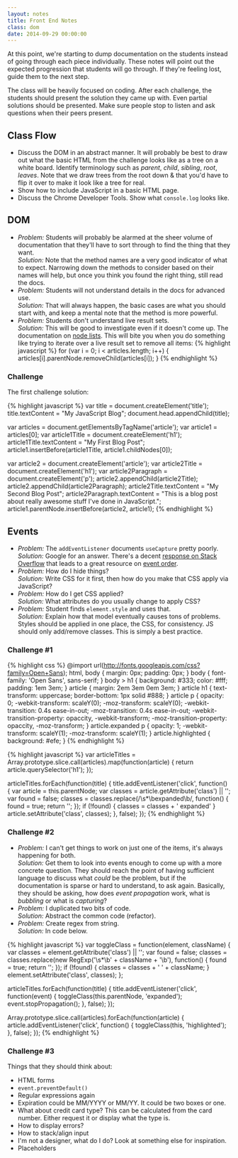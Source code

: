 ```yaml
---
layout: notes
title: Front End Notes
class: dom
date: 2014-09-29 00:00:00
---
```


At this point, we're starting to dump documentation on the students instead of
going through each piece individually. These notes will point out the expected
progression that students will go through. If they're feeling lost, guide them
to the next step.

The class will be heavily focused on coding. After each challenge, the students
should present the solution they came up with. Even partial solutions should
be presented. Make sure people stop to listen and ask questions when their
peers present.


## Class Flow

- Discuss the DOM in an abstract manner. It will probably be best to draw out
  what the basic HTML from the challenge looks like as a tree on a white board.
  Identify terminology such as _parent_, _child_, _sibling_, _root_, _leaves_.
  Note that we draw trees from the root down & that you'd have to flip it over
  to make it look like a tree for real.
- Show how to include JavaScript in a basic HTML page.
- Discuss the Chrome Developer Tools. Show what `console.log` looks like.

## DOM

* _Problem:_ Students will probably be alarmed at the sheer volume of
  documentation that they'll have to sort through to find the thing that they
  want.  
  _Solution:_ Note that the method names are a very good indicator of what to
  expect. Narrowing down the methods to consider based on their names will
  help, but once you think you found the right thing, still read the docs.
* _Problem:_ Students will not understand details in the docs for advanced
  use.  
  _Solution:_ That will always happen, the basic cases are what you should
  start with, and keep a mental note that the method is more powerful.
* _Problem:_ Students don't understand live result sets.  
  _Solution:_ This will be good to investigate even if it doesn't come up. The
  documentation on [node lists][mdn-nodelist]. This will bite you when you do
  something like trying to iterate over a live result set to remove all items:
  {% highlight javascript %}
for (var i = 0; i < articles.length; i++) {
  articles[i].parentNode.removeChild(articles[i]);
}
  {% endhighlight %}


### Challenge

The first challenge solution:

{% highlight javascript %}
var title = document.createElement('title');
title.textContent = "My JavaScript Blog";
document.head.appendChild(title);

var articles = document.getElementsByTagName('article');
var article1 = articles[0];
var article1Title = document.createElement('h1');
article1Title.textContent = "My First Blog Post";
article1.insertBefore(article1Title, article1.childNodes[0]);

var article2 = document.createElement('article');
var article2Title = document.createElement('h1');
var article2Paragraph = document.createElement('p');
article2.appendChild(article2Title);
article2.appendChild(article2Paragraph);
article2Title.textContent = "My Second Blog Post";
article2Paragraph.textContent = "This is a blog post about really awesome stuff I've done in JavaScript.";
article1.parentNode.insertBefore(article2, article1);
{% endhighlight %}

## Events

* _Problem:_ The `addEventListener` documents `useCapture` pretty poorly.  
  _Solution:_ Google for an answer. There's a decent
  [response on Stack Overflow][so-usecapture] that leads to a great resource on
  [event order][qm-event-order].
* _Problem:_ How do I hide things?  
  _Solution:_ Write CSS for it first, then how do you make that CSS apply via
  JavaScript?
* _Problem:_ How do I get CSS applied?  
  _Solution:_ What attributes do you usually change to apply CSS?
* _Problem:_ Student finds `element.style` and uses that.  
  _Solution:_ Explain how that model eventually causes tons of problems. Styles
  should be applied in one place, the CSS, for consistency. JS should only
  add/remove classes. This is simply a best practice.


### Challenge #1

{% highlight css %}
@import url(http://fonts.googleapis.com/css?family=Open+Sans);
html, body { margin: 0px; padding: 0px; }
body { font-family: 'Open Sans', sans-serif; }
body > h1 {
  background: #333;
  color: #fff;
  padding: 1em 3em;
}
article {
  margin: 2em 3em 0em 3em;
}
article h1 {
  text-transform: uppercase;
  border-bottom: 1px solid #888;
}
article p {
  opacity: 0;
  -webkit-transform: scaleY(0);
  -moz-transform: scaleY(0);
  -webkit-transition: 0.4s ease-in-out;
  -moz-transition: 0.4s ease-in-out;
  -webkit-transition-property: opaccity, -webkit-transform;
  -moz-transition-property: opaccity, -moz-transform;
}
article.expanded p {
  opacity: 1;
  -webkit-transform: scaleY(1);
  -moz-transform: scaleY(1);
}
article.highlighted {
  background: #efe;
}
{% endhighlight %}

{% highlight javascript %}
var articleTitles = Array.prototype.slice.call(articles).map(function(article) {
  return article.querySelector('h1');
});

articleTitles.forEach(function(title) {
  title.addEventListener('click', function() {
    var article = this.parentNode;
    var classes = article.getAttribute('class') || '';
    var found = false;
    classes = classes.replace(/\s*\bexpanded\b/, function() {
      found = true;
      return '';
    });
    if (!found) {
      classes = classes + ' expanded'
    }
    article.setAttribute('class', classes);
  }, false);
});
{% endhighlight %}


### Challenge #2

* _Problem:_ I can't get things to work on just one of the items, it's always
  happening for both.  
  _Solution:_ Get them to look into events enough to come up with a more
  concrete question. They should reach the point of having sufficient language
  to discuss what _could_ be the problem, but if the documentation is sparse
  or hard to understand, to ask again. Basically, they should be asking, how
  does _event propagation_ work, what is _bubbling_ or what is _capturing_?
* _Problem:_ I duplicated two bits of code.  
  _Solution:_ Abstract the common code (refactor).
* _Problem:_ Create regex from string.  
  _Solution:_ In code below.

{% highlight javascript %}
var toggleClass = function(element, className) {
  var classes = element.getAttribute('class') || '';
  var found = false;
  classes = classes.replace(new RegExp('\\s*\\b' + className + '\\b'), function() {
    found = true;
    return '';
  });
  if (!found) {
    classes = classes + ' ' + className;
  }
  element.setAttribute('class', classes);
};

articleTitles.forEach(function(title) {
  title.addEventListener('click', function(event) {
    toggleClass(this.parentNode, 'expanded');
    event.stopPropagation();
  }, false);
});

Array.prototype.slice.call(articles).forEach(function(article) {
  article.addEventListener('click', function() {
    toggleClass(this, 'highlighted');
  }, false);
});
{% endhighlight %}

### Challenge #3

Things that they should think about:

- HTML forms
- `event.preventDefault()`
- Regular expressions again
- Expiration could be MM/YYYY or MM/YY. It could be two boxes or one.
- What about credit card type? This can be calculated from the card number.
  Either request it or display what the type is.
- How to display errors?
- How to stack/align input
- I'm not a designer, what do I do? Look at something else for inspiration.
- Placeholders

[so-usecapture]: http://stackoverflow.com/a/13966355/98069
[qm-event-order]: http://www.quirksmode.org/js/events_order.html
[mdn-nodelist]: https://developer.mozilla.org/en-US/docs/Web/API/NodeList
